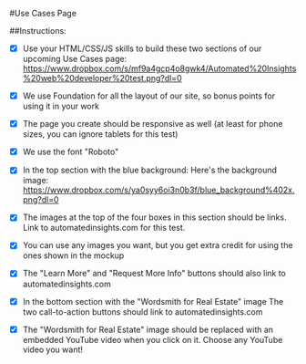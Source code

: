 #Use Cases Page

##Instructions:
- [X] Use your HTML/CSS/JS skills to build these two sections of our upcoming Use Cases page: https://www.dropbox.com/s/mf9a4gcp4o8gwk4/Automated%20Insights%20web%20developer%20test.png?dl=0

- [X] We use Foundation for all the layout of our site, so bonus points for using it in your work

- [X] The page you create should be responsive as well (at least for phone sizes, you can ignore tablets for this test)

- [X] We use the font "Roboto"

- [X] In the top section with the blue background:
Here's the background image: https://www.dropbox.com/s/ya0syy6oi3n0b3f/blue_background%402x.png?dl=0

- [X] The images at the top of the four boxes in this section should be links. Link to automatedinsights.com for this test.

- [X] You can use any images you want, but you get extra credit for using the ones shown in the mockup

- [X] The "Learn More" and "Request More Info" buttons should also link to automatedinsights.com

- [X] In the bottom section with the "Wordsmith for Real Estate" image
The two call-to-action buttons should link to automatedinsights.com

- [X] The "Wordsmith for Real Estate" image should be replaced with an embedded YouTube video when you click on it. Choose any YouTube video you want!
